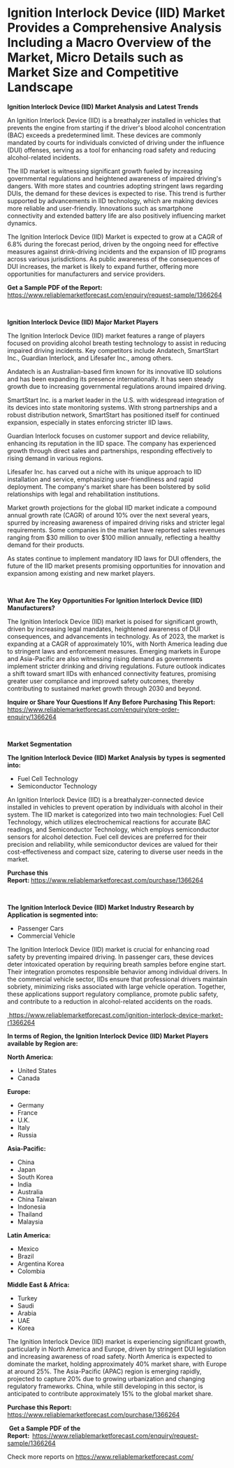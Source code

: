 <p><h1>Ignition Interlock Device (IID) Market Provides a Comprehensive Analysis Including a Macro Overview of the Market, Micro Details such as Market Size and Competitive Landscape</h1></p><p><strong>Ignition Interlock Device (IID) Market Analysis and Latest Trends</strong></p>
<p><p>An Ignition Interlock Device (IID) is a breathalyzer installed in vehicles that prevents the engine from starting if the driver's blood alcohol concentration (BAC) exceeds a predetermined limit. These devices are commonly mandated by courts for individuals convicted of driving under the influence (DUI) offenses, serving as a tool for enhancing road safety and reducing alcohol-related incidents.</p><p>The IID market is witnessing significant growth fueled by increasing governmental regulations and heightened awareness of impaired driving's dangers. With more states and countries adopting stringent laws regarding DUIs, the demand for these devices is expected to rise. This trend is further supported by advancements in IID technology, which are making devices more reliable and user-friendly. Innovations such as smartphone connectivity and extended battery life are also positively influencing market dynamics.</p><p>The Ignition Interlock Device (IID) Market is expected to grow at a CAGR of 6.8% during the forecast period, driven by the ongoing need for effective measures against drink-driving incidents and the expansion of IID programs across various jurisdictions. As public awareness of the consequences of DUI increases, the market is likely to expand further, offering more opportunities for manufacturers and service providers.</p></p>
<p><strong>Get a Sample PDF of the Report:&nbsp;</strong> <a href="https://www.reliablemarketforecast.com/enquiry/request-sample/1366264?utm_campaign=3524&utm_medium=2&utm_source=Github&utm_content=ia&utm_term=22032025&utm_id=ignition-interlock-device-iid">https://www.reliablemarketforecast.com/enquiry/request-sample/1366264</a></p>
<p>&nbsp;</p>
<p><strong>Ignition Interlock Device (IID) Major Market Players</strong></p>
<p><p>The Ignition Interlock Device (IID) market features a range of players focused on providing alcohol breath testing technology to assist in reducing impaired driving incidents. Key competitors include Andatech, SmartStart Inc., Guardian Interlock, and Lifesafer Inc., among others. </p><p>Andatech is an Australian-based firm known for its innovative IID solutions and has been expanding its presence internationally. It has seen steady growth due to increasing governmental regulations around impaired driving.</p><p>SmartStart Inc. is a market leader in the U.S. with widespread integration of its devices into state monitoring systems. With strong partnerships and a robust distribution network, SmartStart has positioned itself for continued expansion, especially in states enforcing stricter IID laws.</p><p>Guardian Interlock focuses on customer support and device reliability, enhancing its reputation in the IID space. The company has experienced growth through direct sales and partnerships, responding effectively to rising demand in various regions.</p><p>Lifesafer Inc. has carved out a niche with its unique approach to IID installation and service, emphasizing user-friendliness and rapid deployment. The company's market share has been bolstered by solid relationships with legal and rehabilitation institutions.</p><p>Market growth projections for the global IID market indicate a compound annual growth rate (CAGR) of around 10% over the next several years, spurred by increasing awareness of impaired driving risks and stricter legal requirements. Some companies in the market have reported sales revenues ranging from $30 million to over $100 million annually, reflecting a healthy demand for their products.</p><p>As states continue to implement mandatory IID laws for DUI offenders, the future of the IID market presents promising opportunities for innovation and expansion among existing and new market players.</p></p>
<p>&nbsp;</p>
<p><strong>What Are The Key Opportunities For Ignition Interlock Device (IID) Manufacturers?</strong></p>
<p><p>The Ignition Interlock Device (IID) market is poised for significant growth, driven by increasing legal mandates, heightened awareness of DUI consequences, and advancements in technology. As of 2023, the market is expanding at a CAGR of approximately 10%, with North America leading due to stringent laws and enforcement measures. Emerging markets in Europe and Asia-Pacific are also witnessing rising demand as governments implement stricter drinking and driving regulations. Future outlook indicates a shift toward smart IIDs with enhanced connectivity features, promising greater user compliance and improved safety outcomes, thereby contributing to sustained market growth through 2030 and beyond.</p></p>
<p><strong>Inquire or Share Your Questions If Any Before Purchasing This Report:</strong> <a href="https://www.reliablemarketforecast.com/enquiry/pre-order-enquiry/1366264?utm_campaign=3524&utm_medium=2&utm_source=Github&utm_content=ia&utm_term=22032025&utm_id=ignition-interlock-device-iid">https://www.reliablemarketforecast.com/enquiry/pre-order-enquiry/1366264</a></p>
<p>&nbsp;</p>
<p><strong>Market Segmentation</strong></p>
<p><strong>The Ignition Interlock Device (IID) Market Analysis by types is segmented into:</strong></p>
<p><ul><li>Fuel Cell Technology</li><li>Semiconductor Technology</li></ul></p>
<p><p>An Ignition Interlock Device (IID) is a breathalyzer-connected device installed in vehicles to prevent operation by individuals with alcohol in their system. The IID market is categorized into two main technologies: Fuel Cell Technology, which utilizes electrochemical reactions for accurate BAC readings, and Semiconductor Technology, which employs semiconductor sensors for alcohol detection. Fuel cell devices are preferred for their precision and reliability, while semiconductor devices are valued for their cost-effectiveness and compact size, catering to diverse user needs in the market.</p></p>
<p><strong>Purchase this Report:&nbsp;</strong><a href="https://www.reliablemarketforecast.com/purchase/1366264?utm_campaign=3524&utm_medium=2&utm_source=Github&utm_content=ia&utm_term=22032025&utm_id=ignition-interlock-device-iid">https://www.reliablemarketforecast.com/purchase/1366264</a></p>
<p>&nbsp;</p>
<p><strong>The Ignition Interlock Device (IID) Market Industry Research by Application is segmented into:</strong></p>
<p><ul><li>Passenger Cars</li><li>Commercial Vehicle</li></ul></p>
<p><p>The Ignition Interlock Device (IID) market is crucial for enhancing road safety by preventing impaired driving. In passenger cars, these devices deter intoxicated operation by requiring breath samples before engine start. Their integration promotes responsible behavior among individual drivers. In the commercial vehicle sector, IIDs ensure that professional drivers maintain sobriety, minimizing risks associated with large vehicle operation. Together, these applications support regulatory compliance, promote public safety, and contribute to a reduction in alcohol-related accidents on the roads.</p></p>
<p><a href="https://www.reliablemarketforecast.com/ignition-interlock-device-market-r1366264?utm_campaign=3524&utm_medium=2&utm_source=Github&utm_content=ia&utm_term=22032025&utm_id=ignition-interlock-device-iid">&nbsp;https://www.reliablemarketforecast.com/ignition-interlock-device-market-r1366264</a></p>
<p><strong>In terms of Region, the Ignition Interlock Device (IID) Market Players available by Region are:</strong></p>
<p>
    <p> <strong> North America: </strong>
        <ul>
            <li>United States</li>
            <li>Canada</li>
        </ul>
        </p> 
    <p> <strong> Europe: </strong>
        <ul>
            <li>Germany</li>
            <li>France</li>
            <li>U.K.</li>
            <li>Italy</li>
            <li>Russia</li>
        </ul>
        </p> 
    <p> <strong> Asia-Pacific: </strong>
        <ul>
            <li>China</li>
            <li>Japan</li>
            <li>South Korea</li>
            <li>India</li>
            <li>Australia</li>
            <li>China Taiwan</li>
            <li>Indonesia</li>
            <li>Thailand</li>
            <li>Malaysia</li>
        </ul>
        </p> 
    <p> <strong> Latin America: </strong>
        <ul>
            <li>Mexico</li>
            <li>Brazil</li>
            <li>Argentina Korea</li>
            <li>Colombia</li>
        </ul>
        </p> 
    <p> <strong> Middle East & Africa: </strong>
        <ul>
            <li>Turkey</li>
            <li>Saudi</li>
            <li>Arabia</li>
            <li>UAE</li>
            <li>Korea</li>
        </ul>
    </p>
    </p>
<p><p>The Ignition Interlock Device (IID) market is experiencing significant growth, particularly in North America and Europe, driven by stringent DUI legislation and increasing awareness of road safety. North America is expected to dominate the market, holding approximately 40% market share, with Europe at around 25%. The Asia-Pacific (APAC) region is emerging rapidly, projected to capture 20% due to growing urbanization and changing regulatory frameworks. China, while still developing in this sector, is anticipated to contribute approximately 15% to the global market share.</p></p>
<p><strong>Purchase this Report: </strong><a href="https://www.reliablemarketforecast.com/purchase/1366264?utm_campaign=3524&utm_medium=2&utm_source=Github&utm_content=ia&utm_term=22032025&utm_id=ignition-interlock-device-iid">https://www.reliablemarketforecast.com/purchase/1366264</a></p>
<p>&nbsp;<strong>Get a Sample PDF of the Report:&nbsp;&nbsp;</strong><a href="https://www.reliablemarketforecast.com/enquiry/request-sample/1366264?utm_campaign=3524&utm_medium=2&utm_source=Github&utm_content=ia&utm_term=22032025&utm_id=ignition-interlock-device-iid">https://www.reliablemarketforecast.com/enquiry/request-sample/1366264</a></p>
<p><strong></strong></p>
<p>Check more reports on <a href="https://www.reliablemarketforecast.com/?utm_campaign=3524&utm_medium=2&utm_source=Github&utm_content=ia&utm_term=22032025&utm_id=ignition-interlock-device-iid">https://www.reliablemarketforecast.com/</a></p>
